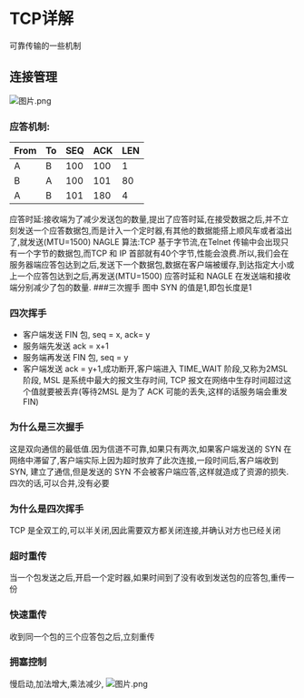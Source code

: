 # TCP详解
可靠传输的一些机制
## 连接管理
![图片.png](https://upload-images.jianshu.io/upload_images/11078548-48c9c165be8f8470.png?imageMogr2/auto-orient/strip%7CimageView2/2/w/1240)

### 应答机制:

|From|To|SEQ|ACK|LEN|
|-|-|-|-|-|
A|B|100|100|1|
B|A|100|101|80|
A|B|101|180|4|
应答时延:接收端为了减少发送包的数量,提出了应答时延,在接受数据之后,并不立刻发送一个应答数据包,而是计入一个定时器,有其他的数据能搭上顺风车或者溢出了,就发送(MTU=1500)
NAGLE 算法:TCP 基于字节流,在Telnet 传输中会出现只有一个字节的数据包,而TCP 和 IP 首部就有40个字节,性能会浪费.所以,我们会在服务器端应答包达到之后,发送下一个数据包,数据在客户端被缓存,到达指定大小或上一个应答包达到之后,再发送(MTU=1500)
应答时延和 NAGLE 在发送端和接收端分别减少了包的数量.
###三次握手
图中 SYN 的值是1,即包长度是1
### 四次挥手
- 客户端发送 FIN 包, seq = x, ack= y
- 服务端先发送 ack = x+1
- 服务端再发送 FIN 包, seq = y
- 客户端发送 ack = y+1,成功断开,客户端进入 TIME_WAIT 阶段,又称为2MSL 阶段, MSL 是系统中最大的报文生存时间, TCP 报文在网络中生存时间超过这个值就要被丢弃(等待2MSL 是为了 ACK 可能的丢失,这样的话服务端会重发 FIN)


### 为什么是三次握手
这是双向通信的最低值.因为信道不可靠,如果只有两次,如果客户端发送的 SYN 在网络中滞留了,客户端实际上因为超时放弃了此次连接,一段时间后,客户端收到SYN, 建立了通信,但是发送的 SYN 不会被客户端应答,这样就造成了资源的损失.
四次的话,可以合并,没有必要

### 为什么是四次挥手
TCP 是全双工的,可以半关闭,因此需要双方都关闭连接,并确认对方也已经关闭

### 超时重传
当一个包发送之后,开启一个定时器,如果时间到了没有收到发送包的应答包,重传一份

### 快速重传
收到同一个包的三个应答包之后,立刻重传

### 拥塞控制
慢启动,加法增大,乘法减少,
![图片.png](https://upload-images.jianshu.io/upload_images/11078548-a16fdcd655cdd8fc.png?imageMogr2/auto-orient/strip%7CimageView2/2/w/1240)


